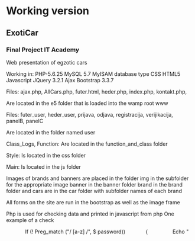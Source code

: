 # Working version

## ExotiCar
### Final Project IT Academy

Web presentation of egzotic cars

Working in:
PHP-5.6.25
MySQL 5.7 MyISAM database type
CSS
HTML5
Javascript
JQuery 3.2.1
Ajax
Bootstrap 3.3.7

Files:
ajax.php,
AllCars.php,
futer.html,
heder.php,
index.php,
kontakt.php,

Are located in the e5 folder that is loaded into the wamp root www

Files:
futer_user,
heder_user,
prijava,
odjava,
registracija,
verijikacija,
panelB,
panelC

Are located in the folder named user

Class_Logs,
Function:
Are located in the function_and_class folder

Style:
Is located in the css folder

Main:
Is located in the js folder

Images of brands and banners are placed in the folder img in the subfolder for the appropriate image banner in the banner folder brand in the brand folder and cars are in the car folder with subfolder names of each brand

All forms on the site are run in the bootstrap as well as the image frame

Php is used for checking data and printed in javascript from php
One example of a check

             If (! Preg_match ("/ [a-z] /", $ password))
             {
                Echo "<script>

                    Alert ('Your password must contain at least one letter');
                    
                     </ Script> ";
           }

Javascript control banner

Other images are printed using php

Ajax serves to display specific cars through the image of the brand on the index.php home page
ajax

      <Script>
        $ (Document) .ready (function {) {
            $ (". Imgbrend"). Click (function () {
                $ .get ("ajax.php? Page =" + $ (this) .attr ('page'), function {answer}
                    $ ("# Answer"). Html (answer);
                });
            });
        });
    </ Script>

JQuery controls the check during regx registration


        $ (Document) .ready (function {) {
        
        $ ('Input [type = password]'). Keyup (function () {
        Var pswd = $ (this) .val ();

        // validate letter
        If (pswd.match (/ [a-z] /)) {
            $ ('# Letter'). RemoveClass ('invalid'). AddClass ('valid');
            Document.getElementById ('submit'). Disabled = false;
        } Else {
            $ ('# Letter') removeClass ('valid'). AddClass ('invalid');
            Document.getElementById ('submit'). Disabled = true;
        }


        // validate capital letter
        If (pswd.match (/ [A-Z] /)) {
            $ ('# Capital'). RemoveClass ('invalid'). AddClass ('valid');
            Document.getElementById ('submit'). Disabled = false;
        } Else {
            $ ('# Capital'). RemoveClass ('valid'). AddClass ('invalid');
            Document.getElementById ('submit'). Disabled = true;
        }

        // validate number
        If (pswd.match (/ \ d)) {
            $ ('# Number'). RemoveClass ('invalid'). AddClass ('valid');
            Document.getElementById ('submit'). Disabled = false;
        } Else {
            $ ('# Number') removeClass ('valid'). AddClass ('invalid');
            Document.getElementById ('submit'). Disabled = true;
        }

        // validate space
        If (! Pswd.match (/ [^ a-zA-Z0-9 \ - \ /] /)) {
            $ ('# Space'). AddClass ('valid'). RemoveClass ('invalid');
            Document.getElementById ('submit'). Disabled = false;
        } Else {
            $ ('# Space'). RemoveClass ('valid'). AddClass ('invalid');
            Document.getElementById ('submit'). Disabled = true;
        }

    }). Focus (function {) {
        $ ('# Pswd_info'). Show ();
    }). Blur (function {) {
        $ ('# Pswd_info'). Hide ();
    });
    });

The class_Logs file is used to log on to the registry page and through which ip and to report successful or unsuccessful login

When registering, a mail with a verification link verification link is sent to the user database and confirms that the email is valid
 
File function has 2 functions in itself to log onto the database and record the ip of the user and the ipv4 format

File panelB serves to add images of new arrivals

File panelC is used to write new cars in the database as well as add images for that car

File contact is a contact form that allows you to send an email
